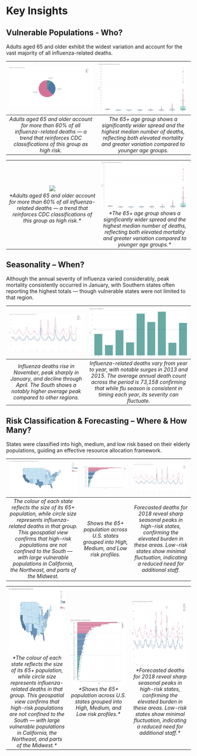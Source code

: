 # Key Insights


## Vulnerable Populations - Who?
Adults aged 65 and older exhibit the widest variation and account for the vast majority of all influenza-related deaths.

|![pie](visuals/pie-deaths-agepng.png)|![box](visuals/box-age-group.png)|
|:---:|:---:|
| *Adults aged 65 and older account for more than 60% of all influenza-related deaths — a trend that reinforces CDC classifications of this group as high risk.* | *The 65+ age group shows a significantly wider spread and the highest median number of deaths, reflecting both elevated mortality and greater variation compared to younger age groups.* |


<table>
<tr>
<td align="center" width="33%">
  <img src="visuals/pie-deaths-agepng.png)" width="325" style="max-height:180px;"><br>
  <em>*Adults aged 65 and older account for more than 60% of all influenza-related deaths — a trend that reinforces CDC classifications of this group as high risk.*</em>
</td>
<td align="center" width="33%">
  <img src="visuals/box-age-group.png" width="325" style="max-height:180px;"><br>
  <em>*The 65+ age group shows a significantly wider spread and the highest median number of deaths, reflecting both elevated mortality and greater variation compared to younger age groups.*</em>
</td>
</tr>
</table>


## Seasonality – When?
Although the annual severity of influenza varied considerably, peak mortality consistently occurred in January, with Southern states often reporting the highest totals — though vulnerable states were not limited to that region.

|![line](visuals/line-region-yearly.png)|![bar](visuals/bar-deaths-year.png)|
|:---:|:---:|
| *Influenza deaths rise in November, peak sharply in January, and decline through April. The South shows a notably higher average peak compared to other regions.* | *Influenza-related deaths vary from year to year, with notable surges in 2013 and 2015. The average annual death count across the period is 73,158 confirming that while flu season is consistent in timing each year, its severity can fluctuate.* |


## Risk Classification & Forecasting – Where & How Many?
States were classified into high, medium, and low risk based on their elderly populations, guiding an effective resource allocation framework.

|![map](visuals/map-vulnerable.png)|![bar](visuals/bar-risk-population.png)|![forecast](visuals/line-region-yearly.png)|
|:---:|:---:|:---:|
| *The colour of each state reflects the size of its 65+ population, while circle size represents influenza-related deaths in that group. This geospatial view confirms that high-risk populations are not confined to the South — with large vulnerable populations in California, the Northeast, and parts of the Midwest.* | *Shows the 65+ population across U.S. states grouped into High, Medium, and Low risk profiles.* | *Forecasted deaths for 2018 reveal sharp seasonal peaks in high-risk states, confirming the elevated burden in these areas. Low-risk states show minimal fluctuation, indicating a reduced need for additional staff.* |


<table>
<tr>
<td align="center" width="33%">
  <img src="visuals/map-vulnerable.png" width="250" height="180"><br>
  <em>*The colour of each state reflects the size of its 65+ population, while circle size represents influenza-related deaths in that group. This geospatial view confirms that high-risk populations are not confined to the South — with large vulnerable populations in California, the Northeast, and parts of the Midwest.*</em>
</td>
<td align="center" width="33%">
  <img src="visuals/bar-risk-population.png" width="250" height="180"><br>
  <em>*Shows the 65+ population across U.S. states grouped into High, Medium, and Low risk profiles.*</em>
</td>
<td align="center" width="33%">
  <img src="visuals/line-region-yearly.png" width="250" height="180"><br>
  <em>*Forecasted deaths for 2018 reveal sharp seasonal peaks in high-risk states, confirming the elevated burden in these areas. Low-risk states show minimal fluctuation, indicating a reduced need for additional staff.*</em>
</td>
</tr>
</table>